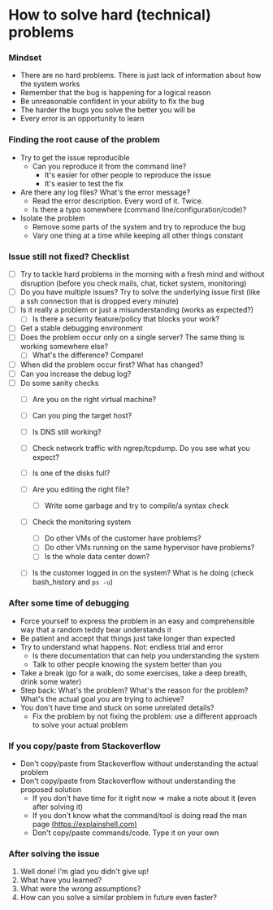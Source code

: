 # How to solve hard (technical) problems

### Mindset

- There are no hard problems. There is just lack of information about how the system works
- Remember that the bug is happening for a logical reason
- Be unreasonable confident in your ability to fix the bug
- The harder the bugs you solve the better you will be
- Every error is an opportunity to learn

### Finding the root cause of the problem

- Try to get the issue reproducible
    - Can you reproduce it from the command line?
        - It's easier for other people to reproduce the issue
        - It's easier to test the fix
- Are there any log files? What's the error message?
    - Read the error description. Every word of it. Twice.
    - Is there a typo somewhere (command line/configuration/code)?
- Isolate the problem
    - Remove some parts of the system and try to reproduce the bug
    - Vary one thing at a time while keeping all other things constant

### Issue still not fixed? Checklist

- [ ] Try to tackle hard problems in the morning with a fresh mind and without disruption (before you check mails, chat, ticket system, monitoring)
- [ ] Do you have multiple issues? Try to solve the underlying issue first (like a ssh connection that is dropped every minute)
- [ ] Is it really a problem or just a misunderstanding (works as expected?)
    - [ ] Is there a security feature/policy that blocks your work?
- [ ] Get a stable debugging environment
- [ ] Does the problem occur only on a single server? The same thing is working somewhere else?
    - [ ] What's the difference? Compare!
- [ ] When did the problem occur first? What has changed?
- [ ] Can you increase the debug log?
- [ ] Do some sanity checks 
    - [ ] Are you on the right virtual machine?
    - [ ] Can you ping the target host?
    - [ ] Is DNS still working?
    - [ ] Check network traffic with ngrep/tcpdump. Do you see what you expect?
    - [ ] Is one of the disks full?
    - [ ] Are you editing the right file?
        - [ ] Write some garbage and try to compile/a syntax check
    - [ ] Check the monitoring system
        - [ ] Do other VMs of the customer have problems?
        - [ ] Do other VMs running on the same hypervisor have problems?
        - [ ] Is the whole data center down?
    - [ ] Is the customer logged in on the system? What is he doing (check bash_history and `ps -u`)


### After some time of debugging

- Force yourself to express the problem in an easy and comprehensible way that a random teddy bear understands it
- Be patient and accept that things just take longer than expected
- Try to understand what happens. Not: endless trial and error
    - Is there documentation that can help you understanding the system
    - Talk to other people knowing the system better than you
- Take a break (go for a walk, do some exercises, take a deep breath, drink some water)
- Step back: What's  the problem? What's the reason for the problem? What's the actual goal you are trying to achieve?
- You don't have time and stuck on some unrelated details?
    - Fix the problem by not fixing the problem: use a different approach to solve your actual problem


### If you copy/paste from Stackoverflow

- Don't copy/paste from Stackoverflow without understanding the actual problem
- Don't copy/paste from Stackoverflow without understanding the proposed solution
    - If you don't have time for it right now => make a note about it (even after solving it)
    - If you don't know what the command/tool is doing read the man page [(https://explainshell.com)](https://explainshell.com/)
    - Don't copy/paste commands/code. Type it on your own
    

### After solving the issue
1) Well done! I'm glad you didn't give up!
2) What have you learned?
2) What were the wrong assumptions?
3) How can you solve a similar problem in future even faster?
